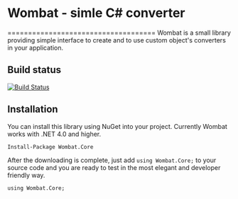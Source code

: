 # Wombat - simle C# converter
====================================
Wombat is a small library providing simple interface to create and to use custom object's converters in your application.

## Build status
[![Build Status](https://travis-ci.org/ExaurovNM/Wombat.svg?branch=master)](https://travis-ci.org/ExaurovNM/Wombat)

## Installation
You can install this library using NuGet into your project. Currently Wombat works with .NET 4.0 and higher.

    Install-Package Wombat.Core

After the downloading is complete, just add `using Wombat.Core;` to your source code and you are ready to test in the most elegant and developer friendly way.
	
    using Wombat.Core;
